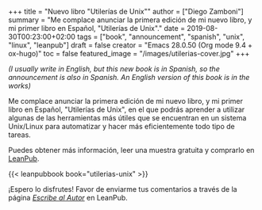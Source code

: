 +++
title = "Nuevo libro \"Utilerías de Unix\""
author = ["Diego Zamboni"]
summary = "Me complace anunciar  la primera edición de mi nuevo libro, y mi primer libro en  Español, \"Utilerías de Unix\"."
date = 2019-08-30T00:23:00+02:00
tags = ["book", "announcement", "spanish", "unix", "linux", "leanpub"]
draft = false
creator = "Emacs 28.0.50 (Org mode 9.4 + ox-hugo)"
toc = false
featured_image = "/images/utilerias-cover.jpg"
+++

_(I usually write in English, but this new book  is  in  Spanish, so the announcement is also in Spanish. An English version of this book is in the works)_

Me complace anunciar  la primera edición de mi nuevo libro, y mi primer libro en  Español, "Utilerías de Unix", en el que podrás aprender a utilizar algunas de  las herramientas más útiles que se encuentran en un sistema Unix/Linux para automatizar y hacer más eficientemente todo tipo de tareas.

Puedes obtener más información, leer una muestra gratuita y comprarlo  en  [LeanPub](https://leanpub.com/utilerias-unix).

{{< leanpubbook book="utilerias-unix" >}}

¡Espero lo disfrutes!  Favor de enviarme tus comentarios a través de  la  página  [_Escribe al Autor_](https://leanpub.com/utilerias-unix/email%5Fauthor/new) en LeanPub.
